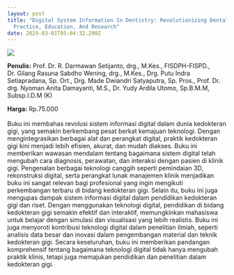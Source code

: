 ```yaml
---
layout: post
title: "Digital System Information In Dentistry: Revolutionizing Dental
  Practice, Education, And Research"
date: 2025-03-01T05:04:32.290Z
---
```

![](/images/uploads/screenshot-2025-03-03-105909.jpg)

**P﻿enulis:** Prof. Dr. R. Darmawan Setijanto, drg., M.Kes., FISDPH-FISPD., \
Dr. Gilang Rasuna Sabdho Wening, drg., M.Kes., 
Drg. Putu Indra Setiapradana, Sp. Ort., 
Drg. Made Dwiandri Satyaputra, Sp. Pros., 
Prof. Dr. drg. Nyoman Anita Damayanti, M.S.,  Dr. Yudy Ardila Utomo, Sp.B.M.M, Subsp.I.D.M (K) 

**Harga:** Rp.75.000\
\
Buku ini membahas revolusi sistem informasi digital dalam dunia kedokteran gigi, yang semakin berkembang pesat berkat kemajuan teknologi. Dengan mengintegrasikan berbagai alat dan perangkat digital, praktik kedokteran gigi kini menjadi lebih efisien, akurat, dan mudah diakses. Buku ini memberikan wawasan mendalam tentang bagaimana sistem digital telah mengubah cara diagnosis, perawatan, dan interaksi dengan pasien di klinik gigi. Pengenalan berbagai teknologi canggih seperti pemindaian 3D, rekonstruksi digital, serta perangkat lunak manajemen klinik menjadikan buku ini sangat relevan bagi profesional yang ingin mengikuti perkembangan terbaru di bidang kedokteran gigi.
	Selain itu, buku ini juga mengupas dampak sistem informasi digital dalam pendidikan kedokteran gigi dan riset. Dengan menggunakan teknologi digital, pendidikan di bidang kedokteran gigi semakin efektif dan interaktif, memungkinkan mahasiswa untuk belajar dengan simulasi dan visualisasi yang lebih realistis. Buku ini juga menyoroti kontribusi teknologi digital dalam penelitian ilmiah, seperti analisis data besar dan inovasi dalam pengembangan material dan teknik kedokteran gigi. Secara keseluruhan, buku ini memberikan pandangan komprehensif tentang bagaimana teknologi digital tidak hanya mengubah praktik klinis, tetapi juga memajukan pendidikan dan penelitian dalam kedokteran gigi.